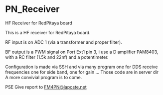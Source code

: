 # PN_Receiver
HF Receiver for RedPitaya board


This is a HF receiver for RedPitaya board.

RF input is on ADC 1 (via a transformer and proper filter).

BF output is a PWM signal on Port Ext1 pin 3, i use a D amplifier PAM8403, with a RC filter (1.5k and 22nf) and a potentimeter.

Configuration is made via SSH and via many program one for DDS receive frequencies one for side band, one for gain ...
Those code are in server dir
A more convivial program is to come.

PSE Give report to FM4PN@laposte.net

